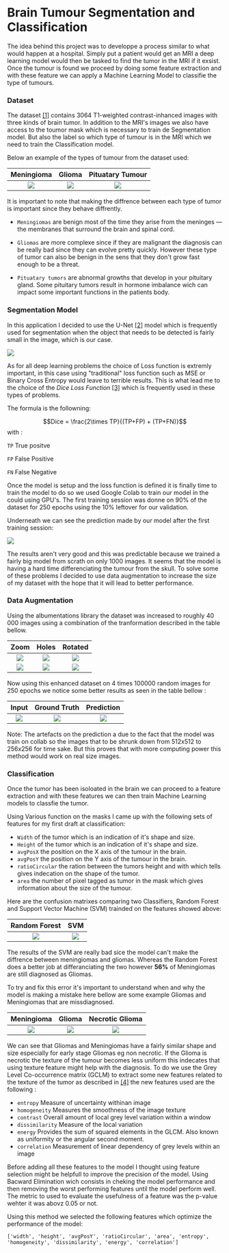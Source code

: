 # Brain Tumour Segmentation and Classification

The idea behind this project was to developpe a process similar to what would happen at a hospital. Simply put a patient would get an MRI a deep learning model would then be tasked to find the tumor in the MRI if it exsist. Once the tumour is found we proceed by doing some feature extraction and with these feature we can apply a Machine Learning Model to classifie the type of tumours.

### Dataset

The dataset [[1]](https://figshare.com/articles/dataset/brain_tumor_dataset/1512427) contains 3064 T1-weighted contrast-inhanced images with three kinds of brain tumor. In addition to the MRI's images we also have access to the toumor mask which is necessary to train de Segmentation model. But also the label so which type of tumour is in the MRI which we need to train the Classification model.

Below an example of the types of tumour from the dataset used:

Meningioma      | Glioma |  Pituatary Tumour
:-------------------------:|:-------------------------:|:-------------------------:
![](/assets/glioma.png)  |  ![](/assets/meningioma.png) |  ![](/assets/pituatary.png)

It is important to note that making the diffrence between each type of tumor is important since they behave diffrently.

* `Meningiomas` are benign most of the time they arise from the meninges — the membranes that surround the brain and spinal cord.

* `Gliomas` are more complexe since if they are malignant the diagnosis can be really bad since they can evolve pretty quickly. However these type of tumor can also be benign in the sens that they don't grow fast enough to be a threat. 

* `Pituatary tumors` are abnormal growths that develop in your pituitary gland. Some pituitary tumors result in hormone imbalance wich can impact some important functions in the patients body. 

### Segmentation Model

In this application I decided to use the U-Net [[2]](https://lmb.informatik.uni-freiburg.de/people/ronneber/u-net/) model which is frequently used for segmentation when the object that needs to be detected is fairly small in the image, which is our case.

![](/assets/u-net-architecture.png) 

As for all deep learning problems the choice of Loss function is extremly important, in this case using "traditional" loss function such as MSE or Binary Cross Entropy would leave to terrible results. This is what lead me to the choice of the *Dice Loss Function* [[3]](https://lmb.informatik.uni-freiburg.de/people/ronneber/u-net/](https://arxiv.org/pdf/2006.14822.pdf)) which is frequently used in these types of problems.

The formula is the followning:

$$Dice = \frac{2\times TP}{(TP+FP) + (TP+FN)}$$ 
with :

`TP` True positve

`FP` False Positive

`FN` False Negative

Once the model is setup and the loss function is defined it is finally time to train the model to do so we used Google Colab to train our model in the could using GPU's. The first training session was donne on 90% of the dataset for 250 epochs using the 10% leftover for our validation.

Underneath we can see the prediction made by our model after the first training session:

![](/assets/first_training.png)

The results aren't very good and this was predictable because we trained a fairly big model from scrath on only 1000 images. It seems that the model is having a hard time differenciating the tumour from the skull. To solve some of these problems I decided to use data augmentation to increase the size of my dataset with the hope that it will lead to better performance. 

### Data Augmentation

Using the albumentations library the dataset was increased to roughly 40 000 images using a combination of the tranformation described in the table bellow. 

Zoom             |  Holes |  Rotated
:-------------------------:|:-------------------------:|:-------------------------:
![](/assets/data_augmented/rotated.png)  |  ![](/assets/data_augmented/holed.png) |  ![](/assets/data_augmented/zoomed.png)
![](/assets/data_augmented/mask_zoomed.png)  |  ![](/assets/data_augmented/mask_holed.png) |  ![](/assets/data_augmented/mask_rotated.png)

Now using this enhanced dataset on 4 times 100000 random images for 250 epochs we notice some better results as seen in the table bellow :

Input             |  Ground Truth |  Prediction
:-------------------------:|:-------------------------:|:-------------------------:
![](/assets/glioma.png)  |  ![](/assets/mask_12.png) |  ![](/assets/mask_github.png)

Note: The artefacts on the prediction a due to the fact that the model was train on collab so the images that to be shrunk down from 512x512 to 256x256 for time sake. But this proves that with more computing power this method would work on real size images.

### Classification

Once the tumor has been isoloated in the brain we can proceed to a feature extraction and with these features we can then train Machine Learning models to classfie the tumor.

Using Various function on the masks I came up with the following sets of features for my first draft at classification:

- `Width` of the tumor which is an indication of it's shape and size.
- `Height` of the tumor which is an indication of it's shape and size.
- `avgPosX` the position on the X axis of the tumour in the brain.
- `avgPosY` the position on the Y axis of the tumour in the brain.
- `ratioCircular` the ration between the tumors height and with which tells gives indecation on the shape of the tumor.
- `area` the number of pixel tagged as tumor in the mask which gives information about the size of the tumour.

Here are the confusion matrixes comparing two Classifiers, Random Forest and Support Vector Machine (SVM) trainded on the features showed above:

Random Forest             |  SVM
:-------------------------:|:-------------------------:
![](/assets/random_forest.png)  |  ![](/assets/SVM_poly_cut.png)

The results of the SVM are really bad sice the model can't make the diffrence between meningiomas and gliomas. Whereas the Random Forest does a better job at differanciating the two however **56%** of Meningiomas are still diagnosed as Gliomas.

To try and fix this error it's important to understand when and why the model is making a mistake here bellow are some example Gliomas and Meningiomas that are missdiagnosed.

Meningioma             |  Glioma |  Necrotic Glioma
:-------------------------:|:-------------------------:|:-------------------------:
![](/assets/glioma.png)  |  ![](/assets/early_glioma.png) |  ![](/assets/necro_glioma.png)


We can see that Gliomas and Meningiomas have a fairly similar shape and size especially for early stage Gliomas eg non necrotic. If the Glioma is necrotic the texture of the tumour becomes less uniform this indecates that using texture feature might help with the diagnosis. To do we use the Grey Level Co-occurrence matrix (GCLM) to extract some new features related to the texture of the tumor as described in [[4]](https://www.researchgate.net/publication/285737882_GLCM_textural_features_for_Brain_Tumor_Classification) the new features used are the following :

- `entropy` Measure of uncertainty withinan image
- `homogeneity` Measures the smoothness of the image texture
- `contrast` Overall amount of local grey level variation within a window
- `dissimilarity` Measure of the local variation
- `energy` Provides the sum of squared elements in the GLCM. Also known as uniformity or the angular second moment.
- `correlation` Measurement of linear dependency of grey levels within an image

Before adding all these features to the model I thought using feature selection might be helpfull to improve the precision of the model. Using Bacward Elimination wich consists in cheking the model performance and then removing the worst performing features until the model perform well. The metric to used to evaluate the usefulness of a feature was the p-value wehter it was abovz 0.05 or not.

Using this method we selected the following features which optimize the performance of the model:

`['width', 'height', 'avgPosY', 'ratioCircular', 'area', 'entropy', 'homogeneity', 'dissimilarity', 'energy', 'correlation']
`















